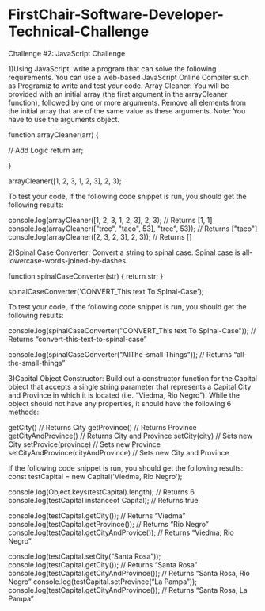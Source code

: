 # FirstChair-Software-Developer-Technical-Challenge

Challenge #2: JavaScript Challenge

1)Using JavaScript, write a program that can solve the following requirements. You can use a web-based JavaScript Online Compiler such as Programiz to write and test your code.
Array Cleaner: You will be provided with an initial array (the first argument in the arrayCleaner function), followed by one or more arguments. Remove all elements from the initial array that are of the same value as these arguments. Note: You have to use the arguments object.

function arrayCleaner(arr) 
{

   // Add Logic
   return arr;
   
}

arrayCleaner([1, 2, 3, 1, 2, 3], 2, 3);

 
To test your code, if the following code snippet is run, you should get the following results:

console.log(arrayCleaner([1, 2, 3, 1, 2, 3], 2, 3); // Returns [1, 1]
console.log(arrayCleaner(["tree", "taco", 53], "tree", 53)); // Returns ["taco"]
console.log(arrayCleaner([2, 3, 2, 3], 2, 3)); // Returns []

 
2)Spinal Case Converter: Convert a string to spinal case. Spinal case is all-lowercase-words-joined-by-dashes.

function spinalCaseConverter(str) {
  return str;
}

spinalCaseConverter('CONVERT_This text To SpInal-Case');

 
To test your code, if the following code snippet is run, you should get the following results:

console.log(spinalCaseConverter("CONVERT_This text To SpInal-Case")); // Returns “convert-this-text-to-spinal-case”

console.log(spinalCaseConverter("AllThe-small Things")); // Returns “all-the-small-things”

 
3)Capital Object Constructor: Build out a constructor function for the Capital object that accepts a single string parameter that represents a Capital City and Province in which it is located (i.e. “Viedma, Rio Negro”). While the object should not have any properties, it should have the following 6 methods:

getCity() // Returns City
getProvince() // Returns Province
getCityAndProvince() // Returns City and Province
setCity(city) // Sets new City
setProvice(province) // Sets new Province
setCityAndProvince(cityAndProvince) // Sets new City and Province

If the following code snippet is run, you should get the following results:
const testCapital = new Capital('Viedma, Rio Negro');

console.log(Object.keys(testCapital).length); // Returns 6
console.log(testCapital instanceof Capital); // Returns true


console.log(testCapital.getCity()); // Returns “Viedma”
console.log(testCapital.getProvince()); // Returns “Rio Negro”
console.log(testCapital.getCityAndProvice()); // Returns “Viedma, Rio Negro”


console.log(testCapital.setCity(“Santa Rosa”));
console.log(testCapital.getCity()); // Returns “Santa Rosa”
console.log(testCapital.getCityAndProvince()); // Returns “Santa Rosa, Rio Negro”
console.log(testCapital.setProvince(“La Pampa”));
console.log(testCapital.getCityAndProvince()); // Returns “Santa Rosa, La Pampa”

